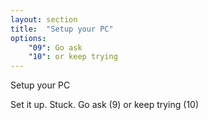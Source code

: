 ```yaml
---
layout: section
title:  "Setup your PC"
options:
    "09": Go ask
    "10": or keep trying
---
```

Setup your PC

Set it up. Stuck. Go ask (9) or keep trying (10)
